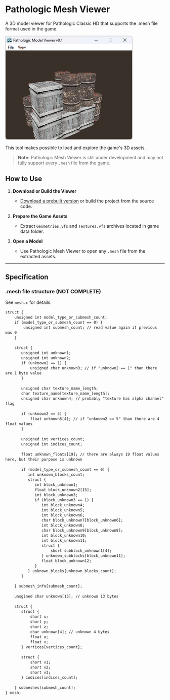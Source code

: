 # Pathologic Mesh Viewer

A 3D model viewer for Pathologic Classic HD that supports the .mesh file format used in the game.

<img src="screenshot.png" alt="Pathologic">

This tool makes possible to load and explore the game's 3D assets.

> **Note:** Pathologic Mesh Viewer is still under development and may not fully support every `.mesh` file from the game.

## How to Use

1. **Download or Build the Viewer**
    - [Download a prebuilt version](https://github.com/koshkokoshka/pathologic-mesh-viewer/releases) or build the project from the source code.

2. **Prepare the Game Assets**
    - Extract `Geometries.vfs` and `Textures.vfs` archives located in game data folder.

3. **Open a Model**
    - Use Pathologic Mesh Viewer to open any `.mesh` file from the extracted assets.

---

## Specification

### .mesh file structure (NOT COMPLETE)
See `mesh.c` for details.
```
struct {
    unsigned int model_type_or_submesh_count;
    if (model_type_or_submesh_count == 0) {
        unsigned int submesh_count; // read value again if previous was 0
    }
    
    struct {
       unsigned int unknown1;
       unsigned int unknown2;
       if (unknown2 == 1) {
           unsigned char unknown3; // if "unknown2 == 1" than there are 1 byte value
       }
       
       unsigned char texture_name_length;
       char texture_name[texture_name_length];
       unsigned char unknown4; // probably "texture has alpha channel" flag
       
       if (unknown2 == 5) {
           float unknown5[4]; // if "unknown2 == 5" than there are 4 float values
       }

       unsigned int vertices_count;
       unsigned int indices_count;

       float unknown_floats[19]; // there are always 19 float values here, but their purpose is unknown
   
       if (model_type_or_submesh_count == 0) {
          int unknown_blocks_count;
          struct {
             int block_unknown1;
             float block_unknown2[15];
             int block_unknown3;
             if (block_unknown3 == 1) {
                int block_unknown4;
                int block_unknown5;
                int block_unknown6;
                char block_unknown7[block_unknown6];
                int block_unknown8;
                char block_unknown9[block_unknown8];
                int block_unknown10;
                int block_unknown11;
                struct {
                    short subblock_unknown1[4];
                } unknown_subblocks[block_unknown11];
                float block_unknown12;
             }
          } unknown_blocks[unknown_blocks_count];
       }

    } submesh_info[submesh_count];

    unsgined char unknown[13]; // unknown 13 bytes

    struct {
       struct {
           short x;
           short y;
           short z;
           char unknown[4]; // unknown 4 bytes
           float u;
           float v;
       } vertices[vertices_count];

       struct {
           short v1;
           short v2;
           short v3;
       } indices[indices_count];

    } submeshes[submesh_count];
} mesh;
```

